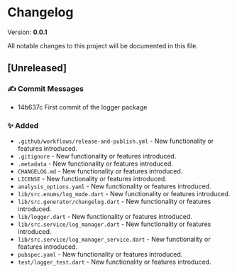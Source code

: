 # Changelog

Version: **0.0.1**

All notable changes to this project will be documented in this file.

## [Unreleased]

### ✍️ Commit Messages

* 14b637c First commit of the logger package

### ✨ Added

* `.github/workflows/release-and-publish.yml` - New functionality or features introduced.
* `.gitignore` - New functionality or features introduced.
* `.metadata` - New functionality or features introduced.
* `CHANGELOG.md` - New functionality or features introduced.
* `LICENSE` - New functionality or features introduced.
* `analysis_options.yaml` - New functionality or features introduced.
* `lib/src.enums/log_mode.dart` - New functionality or features introduced.
* `lib/src.generator/changelog.dart` - New functionality or features introduced.
* `lib/logger.dart` - New functionality or features introduced.
* `lib/src.service/log_manager.dart` - New functionality or features introduced.
* `lib/src.service/log_manager_service.dart` - New functionality or features introduced.
* `pubspec.yaml` - New functionality or features introduced.
* `test/logger_test.dart` - New functionality or features introduced.
